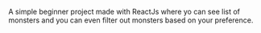 A simple beginner project made with ReactJs where yo can see list of monsters and you can even filter out monsters based on your preference. 
